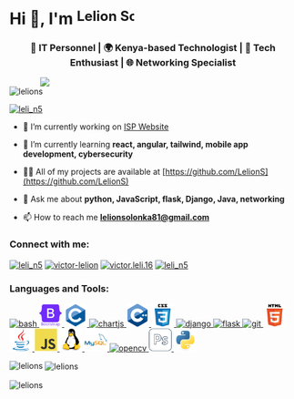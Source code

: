 <style>
    @keyframes typing {
        from { width: 0; }
        to { width: 100%; }
    }
    @keyframes blink-caret {
        from, to { border-color: transparent; }
        50% { border-color: black; }
    }
    .typing-effect {
        display: inline-block;
        overflow: hidden;
        white-space: nowrap;
        border-right: 3px solid black;
        animation: typing 4s steps(40, end) 1s 1 normal both, blink-caret .75s step-end infinite;
        font-size: 24px;
        text-align: center;
    }
</style>

<h1>
    Hi 👋, I'm <span class="typing-effect">Lelion Solonka</span>
</h1>

<h3 align="center">💼 IT Personnel | 🌍 Kenya-based Technologist | 🚀 Tech Enthusiast | 🌐 Networking Specialist</h3>
<img src="https://i.giphy.com/media/v1.Y2lkPTc5MGI3NjExZ3M2ZmxoY3JsNW15Ym0zc2dqY2s0emhnb3ZvaGxkZ3o1OGtlaW96MSZlcD12MV9pbnRlcm5hbF9naWZfYnlfaWQmY3Q9Zw/vZu2VmycJ890tP5IdH/giphy.gif" width="450px" align="right" alt+"">

<p align="left"> <img src="https://komarev.com/ghpvc/?username=lelions&label=Profile%20views&color=0e75b6&style=flat" alt="lelions" /> </p>

<p align="left"> <a href="https://twitter.com/leli_n5" target="blank"><img src="https://img.shields.io/twitter/follow/leli_n5?logo=twitter&style=for-the-badge" alt="leli_n5" /></a> </p>

- 🔭 I’m currently working on [ISP Website](https://github.com/LelionS/ISP-mnonitoring_page)

- 🌱 I’m currently learning **react, angular, tailwind, mobile app development, cybersecurity**

- 👨‍💻 All of my projects are available at [https://github.com/LelionS](https://github.com/LelionS)

- 💬 Ask me about **python, JavaScript, flask, Django, Java, networking**

- 📫 How to reach me **lelionsolonka81@gmail.com**

<h3 align="left">Connect with me:</h3>
<p align="left">
<a href="https://twitter.com/leli_n5" target="blank"><img align="center" src="https://raw.githubusercontent.com/rahuldkjain/github-profile-readme-generator/master/src/images/icons/Social/twitter.svg" alt="leli_n5" height="30" width="40" /></a>
<a href="https://linkedin.com/in/victor-lelion" target="blank"><img align="center" src="https://raw.githubusercontent.com/rahuldkjain/github-profile-readme-generator/master/src/images/icons/Social/linked-in-alt.svg" alt="victor-lelion" height="30" width="40" /></a>
<a href="https://fb.com/victor.leli.16" target="blank"><img align="center" src="https://raw.githubusercontent.com/rahuldkjain/github-profile-readme-generator/master/src/images/icons/Social/facebook.svg" alt="victor.leli.16" height="30" width="40" /></a>
<a href="https://instagram.com/leli_n5" target="blank"><img align="center" src="https://raw.githubusercontent.com/rahuldkjain/github-profile-readme-generator/master/src/images/icons/Social/instagram.svg" alt="leli_n5" height="30" width="40" /></a>
</p>

<h3 align="left">Languages and Tools:</h3>
<p align="left"> <a href="https://www.gnu.org/software/bash/" target="_blank" rel="noreferrer"> <img src="https://www.vectorlogo.zone/logos/gnu_bash/gnu_bash-icon.svg" alt="bash" width="40" height="40"/> </a> <a href="https://getbootstrap.com" target="_blank" rel="noreferrer"> <img src="https://raw.githubusercontent.com/devicons/devicon/master/icons/bootstrap/bootstrap-plain-wordmark.svg" alt="bootstrap" width="40" height="40"/> </a> <a href="https://www.cprogramming.com/" target="_blank" rel="noreferrer"> <img src="https://raw.githubusercontent.com/devicons/devicon/master/icons/c/c-original.svg" alt="c" width="40" height="40"/> </a> <a href="https://www.chartjs.org" target="_blank" rel="noreferrer"> <img src="https://www.chartjs.org/media/logo-title.svg" alt="chartjs" width="40" height="40"/> </a> <a href="https://www.w3schools.com/cpp/" target="_blank" rel="noreferrer"> <img src="https://raw.githubusercontent.com/devicons/devicon/master/icons/cplusplus/cplusplus-original.svg" alt="cplusplus" width="40" height="40"/> </a> <a href="https://www.w3schools.com/css/" target="_blank" rel="noreferrer"> <img src="https://raw.githubusercontent.com/devicons/devicon/master/icons/css3/css3-original-wordmark.svg" alt="css3" width="40" height="40"/> </a> <a href="https://www.djangoproject.com/" target="_blank" rel="noreferrer"> <img src="https://cdn.worldvectorlogo.com/logos/django.svg" alt="django" width="40" height="40"/> </a> <a href="https://flask.palletsprojects.com/" target="_blank" rel="noreferrer"> <img src="https://www.vectorlogo.zone/logos/pocoo_flask/pocoo_flask-icon.svg" alt="flask" width="40" height="40"/> </a> <a href="https://git-scm.com/" target="_blank" rel="noreferrer"> <img src="https://www.vectorlogo.zone/logos/git-scm/git-scm-icon.svg" alt="git" width="40" height="40"/> </a> <a href="https://www.w3.org/html/" target="_blank" rel="noreferrer"> <img src="https://raw.githubusercontent.com/devicons/devicon/master/icons/html5/html5-original-wordmark.svg" alt="html5" width="40" height="40"/> </a> <a href="https://www.java.com" target="_blank" rel="noreferrer"> <img src="https://raw.githubusercontent.com/devicons/devicon/master/icons/java/java-original.svg" alt="java" width="40" height="40"/> </a> <a href="https://developer.mozilla.org/en-US/docs/Web/JavaScript" target="_blank" rel="noreferrer"> <img src="https://raw.githubusercontent.com/devicons/devicon/master/icons/javascript/javascript-original.svg" alt="javascript" width="40" height="40"/> </a> <a href="https://www.linux.org/" target="_blank" rel="noreferrer"> <img src="https://raw.githubusercontent.com/devicons/devicon/master/icons/linux/linux-original.svg" alt="linux" width="40" height="40"/> </a> <a href="https://www.mysql.com/" target="_blank" rel="noreferrer"> <img src="https://raw.githubusercontent.com/devicons/devicon/master/icons/mysql/mysql-original-wordmark.svg" alt="mysql" width="40" height="40"/> </a> <a href="https://opencv.org/" target="_blank" rel="noreferrer"> <img src="https://www.vectorlogo.zone/logos/opencv/opencv-icon.svg" alt="opencv" width="40" height="40"/> </a> <a href="https://www.photoshop.com/en" target="_blank" rel="noreferrer"> <img src="https://raw.githubusercontent.com/devicons/devicon/master/icons/photoshop/photoshop-line.svg" alt="photoshop" width="40" height="40"/> </a> <a href="https://www.python.org" target="_blank" rel="noreferrer"> <img src="https://raw.githubusercontent.com/devicons/devicon/master/icons/python/python-original.svg" alt="python" width="40" height="40"/> </a> </p>

<p><img align="left" src="https://github-readme-stats.vercel.app/api/top-langs?username=lelions&show_icons=true&locale=en&layout=compact" alt="lelions" /></p>

<p>&nbsp;<img align="center" src="https://github-readme-stats.vercel.app/api?username=lelions&show_icons=true&locale=en" alt="lelions" /></p>

<p><img align="center" src="https://github-readme-streak-stats.herokuapp.com/?user=lelions&" alt="lelions" /></p>


###
